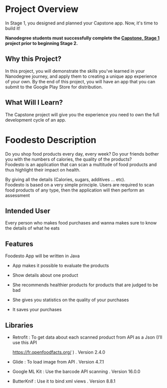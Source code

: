 # Project Overview

In Stage 1, you designed and planned your Capstone app. Now, it's time to build it!

**Nanodegree students must successfully complete the  [Capstone, Stage 1](https://classroom.udacity.com/nanodegrees/nd801/parts/80113454017/modules/404121860775460/lessons/4041218607239847/concepts/42808888650923)  project prior to beginning Stage 2.**

## Why this Project?

In this project, you will demonstrate the skills you've learned in your Nanodegree journey, and apply them to creating a unique app experience of your own. By the end of this project, you will have an app that you can submit to the Google Play Store for distribution.

## What Will I Learn?

The Capstone project will give you the experience you need to own the full development cycle of an app.


# Foodesto Description

Do you shop food products every day, every week? Do your friends bother you with the numbers of calories, the quality of the products?  
Foodesto is an application that can scan a multitude of food products and thus highlight their impact on health.

By giving all the details (Calories, sugars, additives ... etc).  
Foodesto is based on a very simple principle. Users are required to scan food products of any type, then the application will then perform an assessment

## Intended User

Every person who makes food purchases and wanna makes sure to know the details of what he eats

## Features

Foodesto App will be written in Java

-    App makes it possible to evaluate the products
    
-    Show details about one product
    
-    She recommends healthier products for products that are judged to be bad
    
-    She gives you statistics on the quality of your purchases
    
-    It saves your purchases

## Libraries 
-   Retrofit  : To get data about each scanned product from API as a Json (I’ll use this API
    
    https://fr.openfoodfacts.org/  ) . Version 2.4.0
    
-   Glide  : To load image from API . Version 4.7.1
    
-    Google ML Kit : Use the barcode API scanning . Version 16.0.0
    
-    ButterKnif  : Use it to bind xml views . Version 8.8.1
